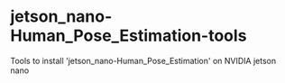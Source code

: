 # jetson_nano-Human_Pose_Estimation-tools
Tools to install 'jetson_nano-Human_Pose_Estimation' on NVIDIA jetson nano
